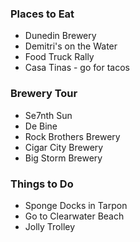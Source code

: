 
### Places to Eat
 - Dunedin Brewery
 - Demitri's on the Water
 - Food Truck Rally
 - Casa Tinas - go for tacos

### Brewery Tour
 - Se7nth Sun
 - De Bine
 - Rock Brothers Brewery
 - Cigar City Brewery
 - Big Storm Brewery

### Things to Do
 - Sponge Docks in Tarpon
 - Go to Clearwater Beach
 - Jolly Trolley
